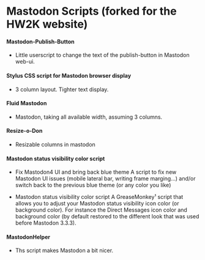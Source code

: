 # Mastodon Scripts (forked for the HW2K website)

#### Mastodon-Publish-Button
- Little userscript to change the text of the publish-button in Mastodon web-ui.

####  Stylus CSS script for Mastodon browser display
- 3 column layout. Tighter text display.

#### Fluid Mastodon
- Mastodon, taking all available width, assuming 3 columns.

#### Resize-o-Don
- Resizable columns in mastodon

#### Mastodon status visibility color script

- Fix Mastodon4 UI and bring back blue theme
A script to fix new Mastodon UI issues (mobile lateral bar, writing frame marging…) and/or switch back to the previous blue theme (or any color you like)

- Mastodon status visibility color script
A GreaseMonkey¹ script that allows you to adjust your Mastodon status visibility icon color (or background color).
For instance the Direct Messages icon color and background color (by default restored to the different look that was used before Mastodon 3.3.3).

#### MastodonHelper
- Ths script makes Mastodon a bit nicer.
